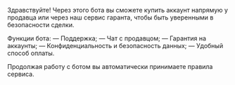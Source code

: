 Здравствуйте! Через этого бота вы сможете купить аккаунт напрямую у продавца или через наш сервис гаранта, чтобы быть уверенными в безопасности сделки. 

Функции бота:
— Поддержка;
— Чат с продавцом;
— Гарантия на аккаунты;
— Конфиденциальность и безопасность данных;
— Удобный способ оплаты.

Продолжая работу с ботом вы автоматически принимаете правила сервиса.